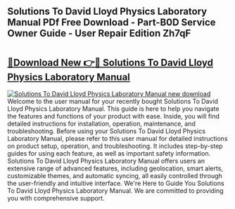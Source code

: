 ## Solutions To David Lloyd Physics Laboratory Manual PDf Free Download - Part-B0D Service Owner Guide - User Repair Edition Zh7qF

# <h2><a href="http://bc75234.oget.top/?id=Solutions+To+David+Lloyd+Physics+Laboratory+Manual">🔗Download New 👉🔴 Solutions To David Lloyd Physics Laboratory Manual</a></h2>

[![Solutions To David Lloyd Physics Laboratory Manual new download](https://i.imgur.com/5g1atiW.png)](http://bc75234.oget.top/?id=Solutions+To+David+Lloyd+Physics+Laboratory+Manual)
Welcome to the user manual for your recently bought Solutions To David Lloyd Physics Laboratory Manual. This guide is here to help you navigate the features and functions of your product with ease. Inside, you will find detailed instructions for installation, operation, maintenance, and troubleshooting. Before using your Solutions To David Lloyd Physics Laboratory Manual, please refer to this user manual for detailed instructions on product setup, operation, and troubleshooting. It includes step-by-step guides for using each feature, as well as important safety information. Solutions To David Lloyd Physics Laboratory Manual offers users an extensive range of advanced features, including geolocation, smart alerts, customizable themes, and automatic syncing, all easily controlled through the user-friendly and intuitive interface. We're Here to Guide You Solutions To David Lloyd Physics Laboratory Manual. We are committed to providing you with comprehensive support.

